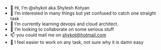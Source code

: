 - 👋 Hi, I’m @shykot aka Shylesh Kotyan
- 👀 I’m interested in many things but yet confused to catch one straight task
- 🌱 I’m currently learning devops and cloud architect.
- 💞️ I’m looking to collaborate on some serious stuff
- 📫 you could mail me on shykot@hotmail.com
- 👀 I feel easier to work on any task, not sure why it is damn easy

<!---
shykot/shykot is a ✨ special ✨ repository because its `README.md` (this file) appears on your GitHub profile.
You can click the Preview link to take a look at your changes.
--->

